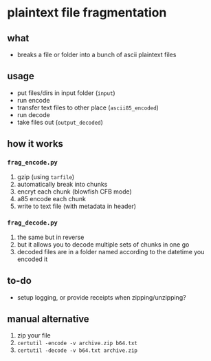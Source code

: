 #   plaintext file fragmentation

##  what
-   breaks a file or folder into a bunch of ascii plaintext files

##  usage
-   put files/dirs in input folder (`input`)
-   run encode
-   transfer text files to other place (`ascii85_encoded`)
-   run decode
-   take files out (`output_decoded`)

##  how it works
### `frag_encode.py`
1.  gzip (using `tarfile`)
2.  automatically break into chunks
3.  encryt each chunk (blowfish CFB mode)
4.  a85 encode each chunk
5.  write to text file (with metadata in header)

### `frag_decode.py`
1.  the same but in reverse
2.  but it allows you to decode multiple sets of chunks in one go
3.  decoded files are in a folder named according to the datetime you encoded it

##  to-do
-   setup logging, or provide receipts when zipping/unzipping?

##  manual alternative
1.  zip your file
2.  `certutil -encode -v archive.zip b64.txt`
3.  `certutil -decode -v b64.txt archive.zip`
